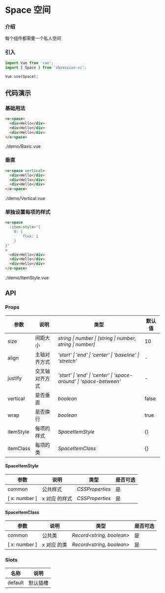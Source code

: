 # Space 空间

### 介绍

每个组件都需要一个私人空间

### 引入

```js
import Vue from 'vue';
import { Space } from 'obsession-ui';

Vue.use(Space);
```

## 代码演示

### 基础用法

```html
<o-space>
  <div>Hello</div>
  <div>Hello</div>
  <div>Hello</div>
</o-space>
```

<demo-code transform>./demo/Basic.vue</demo-code>

### 垂直

```html
<o-space vertical>
  <div>Hello</div>
  <div>Hello</div>
  <div>Hello</div>
</o-space>
```

<demo-code transform>./demo/Vertical.vue</demo-code>

### 单独设置每项的样式

```html
<o-space
  :item-style="{
    0: {
        flex: 1
    }
}"
>
  <div>Hello</div>
  <div>Hello</div>
  <div>Hello</div>
</o-space>
```

<demo-code transform>./demo/ItemStyle.vue</demo-code>

## API

### Props

| 参数      | 说明           | 类型                                                                | 默认值 |
| --------- | -------------- | ------------------------------------------------------------------- | ------ |
| size      | 间距大小       | _string \| number \| [string \| number, string \| number]_          | 10     |
| align     | 主轴对齐方式   | _'start' \| 'end' \| 'center' \| 'baseline' \| 'stretch'_           | -      |
| justify   | 交叉轴对齐方式 | _'start' \| 'end' \| 'center' \| 'space-around' \| 'space-between'_ | -      |
| vertical  | 是否垂直       | _boolean_                                                           | false  |
| wrap      | 是否换行       | _boolean_                                                           | true   |
| itemStyle | 每项的样式     | _SpaceItemStyle_                                                    | {}     |
| itemClass | 每项的类       | _SpaceItemClass_                                                    | {}     |

#### SpaceItemStyle

| 参数          | 说明          | 类型            | 是否可选 |
| ------------- | ------------- | --------------- | -------- |
| common        | 公共样式      | _CSSProperties_ | 是       |
| [ x: number ] | x 对应 的样式 | _CSSProperties_ | 是       |

#### SpaceItemClass

| 参数          | 说明        | 类型                      | 是否可选 |
| ------------- | ----------- | ------------------------- | -------- |
| common        | 公共类      | _Record<string, boolean>_ | 是       |
| [ x: number ] | x 对应 的类 | _Record<string, boolean>_ | 是       |

### Slots

| 名称    | 说明     |
| ------- | -------- |
| default | 默认插槽 |
